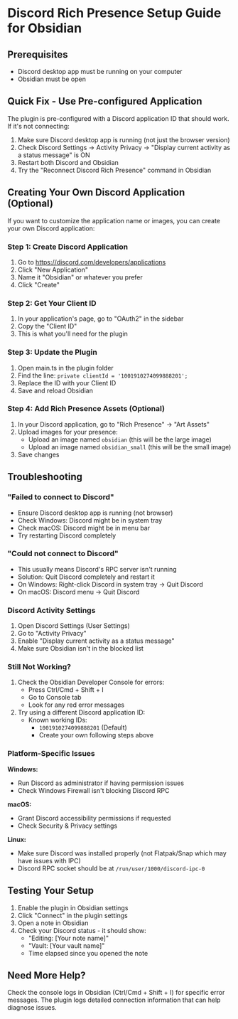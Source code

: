 # Discord Rich Presence Setup Guide for Obsidian

## Prerequisites
- Discord desktop app must be running on your computer
- Obsidian must be open

## Quick Fix - Use Pre-configured Application

The plugin is pre-configured with a Discord application ID that should work. If it's not connecting:

1. Make sure Discord desktop app is running (not just the browser version)
2. Check Discord Settings → Activity Privacy → "Display current activity as a status message" is ON
3. Restart both Discord and Obsidian
4. Try the "Reconnect Discord Rich Presence" command in Obsidian

## Creating Your Own Discord Application (Optional)

If you want to customize the application name or images, you can create your own Discord application:

### Step 1: Create Discord Application
1. Go to https://discord.com/developers/applications
2. Click "New Application"
3. Name it "Obsidian" or whatever you prefer
4. Click "Create"

### Step 2: Get Your Client ID
1. In your application's page, go to "OAuth2" in the sidebar
2. Copy the "Client ID"
3. This is what you'll need for the plugin

### Step 3: Update the Plugin
1. Open main.ts in the plugin folder
2. Find the line: `private clientId = '1001910274099888201';`
3. Replace the ID with your Client ID
4. Save and reload Obsidian

### Step 4: Add Rich Presence Assets (Optional)
1. In your Discord application, go to "Rich Presence" → "Art Assets"
2. Upload images for your presence:
   - Upload an image named `obsidian` (this will be the large image)
   - Upload an image named `obsidian_small` (this will be the small image)
3. Save changes

## Troubleshooting

### "Failed to connect to Discord"
- Ensure Discord desktop app is running (not browser)
- Check Windows: Discord might be in system tray
- Check macOS: Discord might be in menu bar
- Try restarting Discord completely

### "Could not connect to Discord"
- This usually means Discord's RPC server isn't running
- Solution: Quit Discord completely and restart it
- On Windows: Right-click Discord in system tray → Quit Discord
- On macOS: Discord menu → Quit Discord

### Discord Activity Settings
1. Open Discord Settings (User Settings)
2. Go to "Activity Privacy" 
3. Enable "Display current activity as a status message"
4. Make sure Obsidian isn't in the blocked list

### Still Not Working?
1. Check the Obsidian Developer Console for errors:
   - Press Ctrl/Cmd + Shift + I
   - Go to Console tab
   - Look for any red error messages
2. Try using a different Discord application ID:
   - Known working IDs:
     - `1001910274099888201` (Default)
     - Create your own following steps above

### Platform-Specific Issues

**Windows:**
- Run Discord as administrator if having permission issues
- Check Windows Firewall isn't blocking Discord RPC

**macOS:**
- Grant Discord accessibility permissions if requested
- Check Security & Privacy settings

**Linux:**
- Make sure Discord was installed properly (not Flatpak/Snap which may have issues with IPC)
- Discord RPC socket should be at `/run/user/1000/discord-ipc-0`

## Testing Your Setup

1. Enable the plugin in Obsidian settings
2. Click "Connect" in the plugin settings
3. Open a note in Obsidian
4. Check your Discord status - it should show:
   - "Editing: [Your note name]"
   - "Vault: [Your vault name]"
   - Time elapsed since you opened the note

## Need More Help?

Check the console logs in Obsidian (Ctrl/Cmd + Shift + I) for specific error messages. The plugin logs detailed connection information that can help diagnose issues.